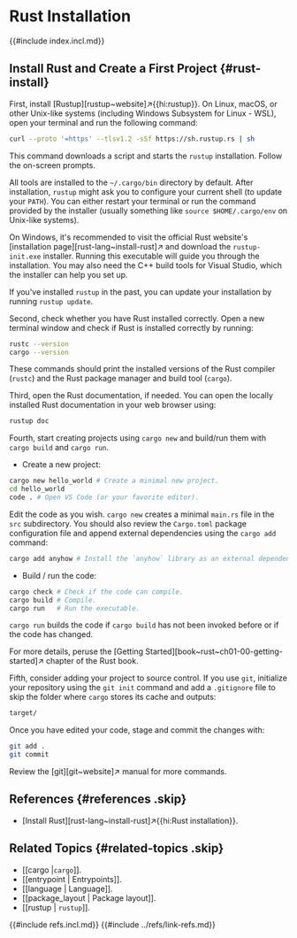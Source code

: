 # Rust Installation

{{#include index.incl.md}}

## Install Rust and Create a First Project {#rust-install}

First, install [Rustup][rustup~website]↗{{hi:rustup}}. On Linux, macOS, or other Unix-like systems (including Windows Subsystem for Linux - WSL), open your terminal and run the following command:

```bash
curl --proto '=https' --tlsv1.2 -sSf https://sh.rustup.rs | sh
```

This command downloads a script and starts the `rustup` installation. Follow the on-screen prompts.

All tools are installed to the `~/.cargo/bin` directory by default. After installation, `rustup` might ask you to configure your current shell (to update your `PATH`). You can either restart your terminal or run the command provided by the installer (usually something like `source $HOME/.cargo/env` on Unix-like systems).

On Windows, it's recommended to visit the official Rust website's [installation page][rust-lang~install-rust]↗ and download the `rustup-init.exe` installer. Running this executable will guide you through the installation. You may also need the C++ build tools for Visual Studio, which the installer can help you set up.

If you've installed `rustup` in the past, you can update your installation by running `rustup update`.

Second, check whether you have Rust installed correctly. Open a new terminal window and check if Rust is installed correctly by running:

```bash
rustc --version
cargo --version
```

These commands should print the installed versions of the Rust compiler (`rustc`) and the Rust package manager and build tool (`cargo`).

Third, open the Rust documentation, if needed. You can open the locally installed Rust documentation in your web browser using:

```bash
rustup doc
```

Fourth, start creating projects using `cargo new` and build/run them with `cargo build` and `cargo run`.

- Create a new project:

```bash
cargo new hello_world # Create a minimal new project.
cd hello_world
code . # Open VS Code (or your favorite editor).
```

Edit the code as you wish. `cargo new` creates a minimal `main.rs` file in the `src` subdirectory. You should also review the `Cargo.toml` package configuration file and append external dependencies using the `cargo add` command:

```sh
cargo add anyhow # Install the `anyhow` library as an external dependency.
```

- Build / run the code:

```bash
cargo check # Check if the code can compile.
cargo build # Compile.
cargo run   # Run the executable.
```

`cargo run` builds the code if `cargo build` has not been invoked before or if the code has changed.

For more details, peruse the [Getting Started][book~rust~ch01-00-getting-started]↗ chapter of the Rust book.

Fifth, consider adding your project to source control. If you use `git`, initialize your repository using the `git init` command and add a `.gitignore` file to skip the folder where `cargo` stores its cache and outputs:

```txt
target/
```

Once you have edited your code, stage and commit the changes with:

```sh
git add .
git commit
```

Review the [git][git~website]↗ manual for more commands.

## References {#references .skip}

- [Install Rust][rust-lang~install-rust]↗{{hi:Rust installation}}.

## Related Topics {#related-topics .skip}

- [[cargo |`cargo`]].
- [[entrypoint | Entrypoints]].
- [[language | Language]].
- [[package_layout | Package layout]].
- [[rustup | `rustup`]].

{{#include refs.incl.md}}
{{#include ../refs/link-refs.md}}

<div class="hidden">
</div>
